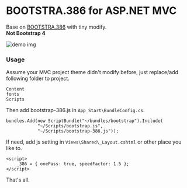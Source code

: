 # BOOTSTRA.386 for ASP.NET MVC

Base on [BOOTSTRA.386](https://github.com/kristopolous/BOOTSTRA.386) with tiny modify.  
**Not Bootstrap 4**

![demo img](https://i.imgur.com/5bfLA7c.gif)

### Usage  
Assume your MVC project theme didn't modify before, just replace/add following folder to project.
```
Content
fonts
Scripts
```
Then add bootstrap-386.js in `App_Start\BundleConfig.cs`.
```
bundles.Add(new ScriptBundle("~/bundles/bootstrap").Include(
            "~/Scripts/bootstrap.js",
            "~/Scripts/bootstrap-386.js"));
```
If need, add js setting in `Views\Shared\_Layout.cshtml` or other place you like to.
```
<script>
    _386 = { onePass: true, speedFactor: 1.5 };
</script>
``` 
That's all.